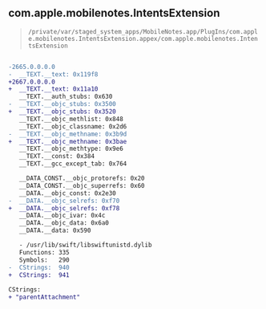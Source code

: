 ## com.apple.mobilenotes.IntentsExtension

> `/private/var/staged_system_apps/MobileNotes.app/PlugIns/com.apple.mobilenotes.IntentsExtension.appex/com.apple.mobilenotes.IntentsExtension`

```diff

-2665.0.0.0.0
-  __TEXT.__text: 0x119f8
+2667.0.0.0.0
+  __TEXT.__text: 0x11a10
   __TEXT.__auth_stubs: 0x630
-  __TEXT.__objc_stubs: 0x3500
+  __TEXT.__objc_stubs: 0x3520
   __TEXT.__objc_methlist: 0x848
   __TEXT.__objc_classname: 0x2d6
-  __TEXT.__objc_methname: 0x3b9d
+  __TEXT.__objc_methname: 0x3bae
   __TEXT.__objc_methtype: 0x9e6
   __TEXT.__const: 0x384
   __TEXT.__gcc_except_tab: 0x764

   __DATA_CONST.__objc_protorefs: 0x20
   __DATA_CONST.__objc_superrefs: 0x60
   __DATA.__objc_const: 0x2e30
-  __DATA.__objc_selrefs: 0xf70
+  __DATA.__objc_selrefs: 0xf78
   __DATA.__objc_ivar: 0x4c
   __DATA.__objc_data: 0x6a0
   __DATA.__data: 0x590

   - /usr/lib/swift/libswiftunistd.dylib
   Functions: 335
   Symbols:   290
-  CStrings:  940
+  CStrings:  941
 
CStrings:
+ "parentAttachment"

```
